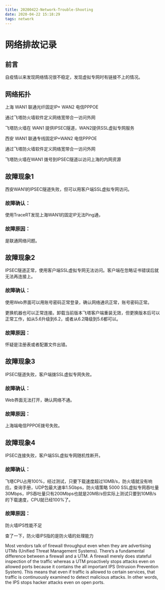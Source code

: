 ```yaml
---
title: 20200422-Network-Trouble-Shooting
date: 2020-04-22 15:18:29
tags: network
---
```


# 网络排故记录

## 前言

自疫情以来发现网络情况很不稳定，发现虚拟专网时有链接不上的情况。

 

## 网络拓扑

上海 WAN1 联通光纤固定IP+ WAN2 电信PPPOE 

通过飞塔防火墙软件定义网络宽带合一访问外网

飞塔防火墙在 WAN1 提供IPSEC隧道，WAN2提供SSL虚拟专网服务

西安 WAN1 联通专线固定IP+WAN2 电信PPPOE

通过飞塔防火墙软件定义网络宽带合一访问外网

飞塔防火墙在WAN1 拨号到IPSEC隧道以访问上海的内网资源

 

## 故障现象1

西安WAN1的IPSEC隧道失败，但可以用客户端SSL虚拟专网访问。

### 故障确认：

使用TraceRT发现上海WAN1的固定IP无法Ping通，

### 故障原因：

是联通网络问题。

 

## 故障现象2

IPSEC隧道正常，使用客户端SSL虚拟专网无法访问。客户端在忽略证书错误后就无法再连接上。

### 故障确认：

使用Web界面可以用账号密码正常登录，确认网络通讯正常，账号密码正常。

更换机器也可以正常连接。卸载当前版本飞塔客户端重装无效，但更换版本后可以正常工作，如从5.6升级到6.2，或者从6.2降级到5.6都可以。

### 故障原因：

怀疑是注册表或者配置文件出错。

 

## 故障现象3

IPSEC隧道失败，客户端拨SSL虚拟专网失败。

### 故障确认：

Web界面无法打开，确认网络不通。

### 故障原因：

上海端电信PPPOE拨号失败。

 

## 故障现象4

IPSEC连接失败，客户端SSL虚拟专网随机性断开。

### 故障确认：

飞塔CPU占用100%，经过测试，只要下载速度超过10MB/s，防火墙就没有响应。查询手册，UDP包最大速率1.5Gbps，防火墙策略 5000 SSL虚拟专网吞吐量 30Mbps，IPS吞吐量只有200Mbps也就是20MB/s但实际上测试只要到10MB/s的下载速度，CPU就已经100%了。

### 故障原因：

防火墙IPS性能不足

 

 查了一下，防火墙IPS指的是防火墙的处理能力

Most vendors talk of firewall throughput even when they are advertising UTMs (Unified Threat Management Systems). There’s a fundamental difference between a firewall and a UTM. A firewall merely does stateful inspection of the traffic whereas a UTM proactively stops attacks even on allowed ports because it contains the all important IPS (Intrusion Prevention System). This means that even if traffic is allowed to certain services, that traffic is continuously examined to detect malicious attacks. In other words, the IPS stops hacker attacks even on open ports.

 

